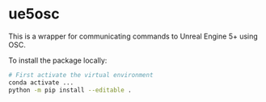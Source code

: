 # ue5osc

This is a wrapper for communicating commands to Unreal Engine 5+ using OSC.

To install the package locally:

```bash
# First activate the virtual environment
conda activate ...
python -m pip install --editable .
```
